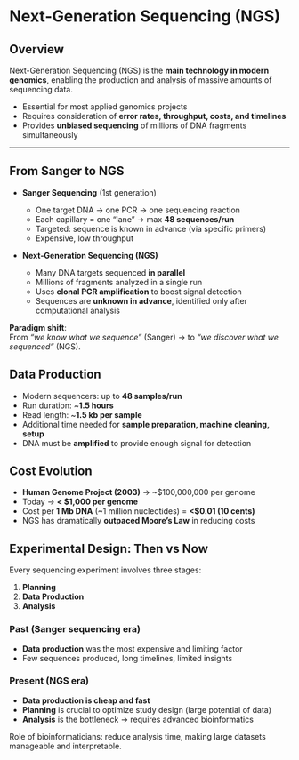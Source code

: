 # Next-Generation Sequencing (NGS)

## Overview
Next-Generation Sequencing (NGS) is the **main technology in modern genomics**, enabling the production and analysis of massive amounts of sequencing data.  
- Essential for most applied genomics projects  
- Requires consideration of **error rates, throughput, costs, and timelines**  
- Provides **unbiased sequencing** of millions of DNA fragments simultaneously  

---

## From Sanger to NGS
- **Sanger Sequencing** (1st generation)  
  - One target DNA → one PCR → one sequencing reaction  
  - Each capillary = one “lane” → max **48 sequences/run**  
  - Targeted: sequence is known in advance (via specific primers)  
  - Expensive, low throughput  

- **Next-Generation Sequencing (NGS)**  
  - Many DNA targets sequenced **in parallel**  
  - Millions of fragments analyzed in a single run  
  - Uses **clonal PCR amplification** to boost signal detection  
  - Sequences are **unknown in advance**, identified only after computational analysis  

**Paradigm shift**:  
From *“we know what we sequence”* (Sanger) → to *“we discover what we sequenced”* (NGS).  


## Data Production
- Modern sequencers: up to **48 samples/run**  
- Run duration: ~**1.5 hours**  
- Read length: ~**1.5 kb per sample**  
- Additional time needed for **sample preparation, machine cleaning, setup**  
- DNA must be **amplified** to provide enough signal for detection  

## Cost Evolution
- **Human Genome Project (2003)** → ~$100,000,000 per genome  
- Today → **< $1,000 per genome**  
- Cost per **1 Mb DNA** (~1 million nucleotides) = **<$0.01 (10 cents)**  
- NGS has dramatically **outpaced Moore’s Law** in reducing costs  

## Experimental Design: Then vs Now
Every sequencing experiment involves three stages:  
1. **Planning**  
2. **Data Production**  
3. **Analysis**  

### Past (Sanger sequencing era)  
- **Data production** was the most expensive and limiting factor  
- Few sequences produced, long timelines, limited insights  

### Present (NGS era)  
- **Data production is cheap and fast**  
- **Planning** is crucial to optimize study design (large potential of data)  
- **Analysis** is the bottleneck → requires advanced bioinformatics  

Role of bioinformaticians: reduce analysis time, making large datasets manageable and interpretable.  

